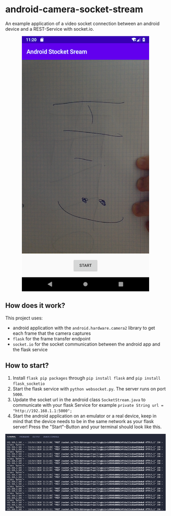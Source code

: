 # android-camera-socket-stream
An example application of a video socket connection between an android device and a REST-Service with socket.io.

<p align="center"> 
<img src="https://github.com/SerQuicky/android-camera-socket-stream/blob/master/resources/screenshot_new.png">
</p>

## How does it work?

This project uses:

* android application with the ``android.hardware.camera2`` library to get each frame that the camera captures
* ``flask`` for the frame transfer endpoint
* ``socket.io`` for the socket communication between the android app and the flask service


## How to start?

1. Install ``flask pip packages`` through ``pip install flask`` and ``pip install flask_socketio``
2. Start the flask service with ``python websocket.py``. The server runs on port ``5000``.
3. Update the socket url in the android class ``SocketStream.java`` to communicate with your flask Service for example ``private String url = "http://192.168.1.1:5000";``
4. Start the android application on an emulator or a real device, keep in mind that the device needs to be in the same network as your flask server! Press the "Start"-Button and your terminal should look like this.

![terminal](https://github.com/SerQuicky/android-camera-socket-stream/blob/master/resources/terminal.png)


